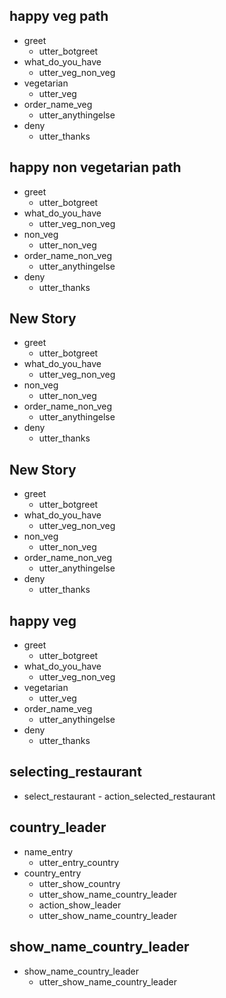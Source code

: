 ## happy veg path

* greet
  - utter_botgreet
* what_do_you_have
  - utter_veg_non_veg
* vegetarian
  - utter_veg
* order_name_veg
  - utter_anythingelse
* deny
  - utter_thanks

## happy non vegetarian path

* greet
  - utter_botgreet
* what_do_you_have
  - utter_veg_non_veg
* non_veg
  - utter_non_veg
* order_name_non_veg
  - utter_anythingelse
* deny
  - utter_thanks

## New Story

* greet
    - utter_botgreet
* what_do_you_have
    - utter_veg_non_veg
* non_veg
    - utter_non_veg
* order_name_non_veg
    - utter_anythingelse
* deny
    - utter_thanks

## New Story

* greet
    - utter_botgreet
* what_do_you_have
    - utter_veg_non_veg
* non_veg
    - utter_non_veg
* order_name_non_veg
    - utter_anythingelse
* deny
    - utter_thanks

## happy veg

* greet
    - utter_botgreet
* what_do_you_have
    - utter_veg_non_veg
* vegetarian
    - utter_veg
* order_name_veg
    - utter_anythingelse
* deny
    - utter_thanks

## selecting_restaurant
* select_restaurant
	  - action_selected_restaurant

## country_leader
* name_entry
	- utter_entry_country
* country_entry
	-	utter_show_country
  - utter_show_name_country_leader
  - action_show_leader
  - utter_show_name_country_leader

## show_name_country_leader
* show_name_country_leader
	- utter_show_name_country_leader
